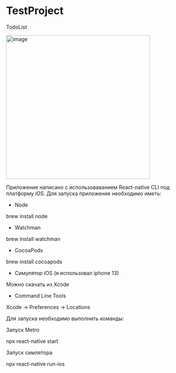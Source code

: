 # TestProject
 TodoList
 
<img width="392" alt="image" src="https://user-images.githubusercontent.com/48650514/147880275-9689d393-62ab-4e1b-a1c6-53e1f2ce837b.png">

Приложение написано с использоваванием React-native CLI под платформу iOS.
Для запуска приложение необходимо иметь:
- Node 

brew install node

- Watchman

brew install watchman

- CocoaPods

brew install cocoapods

- Симулятор iOS (я использовал iphone 13)

Можно скачать из Xcode

- Command Line Tools

Xcode -> Preferences -> Locations 

Для запуска необходимо выполнить команды:

Запуск Metro

npx react-native start

Запуск симлятора

npx react-native run-ios
